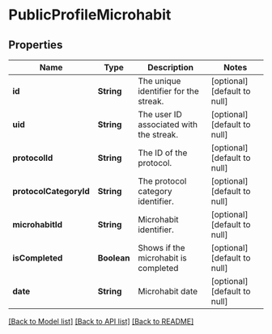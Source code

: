 # PublicProfileMicrohabit
## Properties

| Name | Type | Description | Notes |
|------------ | ------------- | ------------- | -------------|
| **id** | **String** | The unique identifier for the streak. | [optional] [default to null] |
| **uid** | **String** | The user ID associated with the streak. | [optional] [default to null] |
| **protocolId** | **String** | The ID of the protocol. | [optional] [default to null] |
| **protocolCategoryId** | **String** | The protocol category identifier. | [optional] [default to null] |
| **microhabitId** | **String** | Microhabit identifier. | [optional] [default to null] |
| **isCompleted** | **Boolean** | Shows if the microhabit is completed | [optional] [default to null] |
| **date** | **String** | Microhabit date | [optional] [default to null] |

[[Back to Model list]](../README.md#documentation-for-models) [[Back to API list]](../README.md#documentation-for-api-endpoints) [[Back to README]](../README.md)

